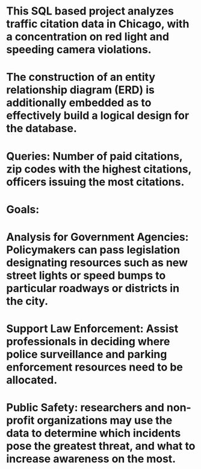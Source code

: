 # This SQL based project analyzes traffic citation data in Chicago, with a concentration on red light and speeding camera violations. 
# The construction of an entity relationship diagram (ERD) is additionally embedded as to effectively build a logical design for the database.

# Queries: Number of paid citations, zip codes with the highest citations, officers issuing the most citations.

# Goals:
# Analysis for Government Agencies: Policymakers can pass legislation designating resources such as new street lights or speed bumps to particular roadways or districts in the city.
# Support Law Enforcement: Assist professionals in deciding where police surveillance and parking enforcement resources need to be allocated.
# Public Safety: researchers and non-profit organizations may use the data to determine which incidents pose the greatest threat, and what to increase awareness on the most.

